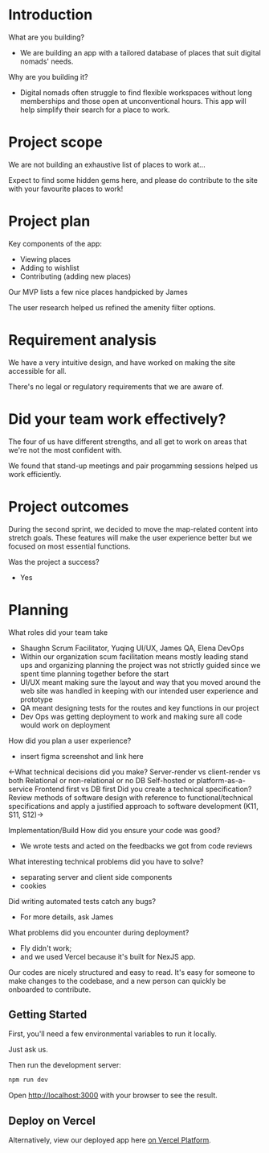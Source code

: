 # Introduction

What are you building?

- We are building an app with a tailored database of places that suit digital nomads' needs.

Why are you building it?

- Digital nomads often struggle to find flexible workspaces without long memberships and those open at unconventional hours. This app will help simplify their search for a place to work.

# Project scope

We are not building an exhaustive list of places to work at...

Expect to find some hidden gems here, and please do contribute to the site with your favourite places to work!

# Project plan

Key components of the app:
- Viewing places
- Adding to wishlist
- Contributing (adding new places)

Our MVP lists a few nice places handpicked by James

The user research helped us refined the amenity filter options. 

# Requirement analysis

We have a very intuitive design, and have worked on making the site accessible for all.

There's no legal or regulatory requirements that we are aware of.

# Did your team work effectively?

The four of us have different strengths, and all get to work on areas that we're not the most confident with. 

We found that stand-up meetings and pair progamming sessions helped us work efficiently. 

# Project outcomes

During the second sprint, we decided to move the map-related content into stretch goals. 
These features will make the user experience better but we focused on most essential functions. 

Was the project a success?
- Yes

# Planning

What roles did your team take 
- Shaughn Scrum Facilitator, Yuqing UI/UX, James QA, Elena DevOps
- Within our organization scum facilitation means mostly leading stand ups and organizing planning the project was not strictly guided since we spent time planning together before the start
- UI/UX meant making sure the layout and way that you moved around the web site was handled in keeping with our intended user experience and prototype
- QA meant designing tests for the routes and key functions in our project
- Dev Ops was getting deployment to work and making sure all code would work on deployment

How did you plan a user experience?
- insert figma screenshot and link here

<-What technical decisions did you make?
Server-render vs client-render vs both
Relational or non-relational or no DB
Self-hosted or platform-as-a-service
Frontend first vs DB first
Did you create a technical specification?
Review methods of software design with reference to functional/technical specifications and apply a justified approach to software development (K11, S11, S12)->

Implementation/Build
How did you ensure your code was good?
- We wrote tests and acted on the feedbacks we got from code reviews

What interesting technical problems did you have to solve?
- separating server and client side components
- cookies

Did writing automated tests catch any bugs?
- For more details, ask James

What problems did you encounter during deployment?
- Fly didn't work;
- and we used Vercel because it's built for NexJS app.

Our codes are nicely structured and easy to read. It's easy for someone to make changes to the codebase, and a new person can quickly be onboarded to contribute.


## Getting Started

First, you'll need a few environmental variables to run it locally.

Just ask us.

Then run the development server:

```bash
npm run dev
```

Open [http://localhost:3000](http://localhost:3000) with your browser to see the result.

## Deploy on Vercel

Alternatively, view our deployed app here [on Vercel Platform](https://desk-mooovements-1b004ndx5-elenas-projects-f436e785.vercel.app/).

